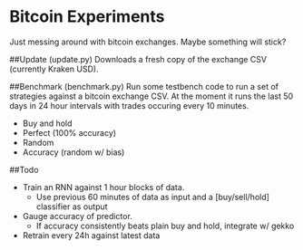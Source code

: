 # Bitcoin Experiments
Just messing around with bitcoin exchanges. Maybe something will stick?

##Update (update.py)
Downloads a fresh copy of the exchange CSV (currently Kraken USD).

##Benchmark (benchmark.py)
Run some testbench code to run a set of strategies against a bitcoin exchange CSV. At the moment it runs the last 50 days in 24 hour intervals with trades occuring every 10 minutes.
- Buy and hold
- Perfect (100% accuracy)
- Random
- Accuracy (random w/ bias)

##Todo
- Train an RNN against 1 hour blocks of data. 
  - Use previous 60 minutes of data as input and a [buy/sell/hold] classifier as output
- Gauge accuracy of predictor. 
  - If accuracy consistently beats plain buy and hold, integrate w/ gekko
- Retrain every 24h against latest data
